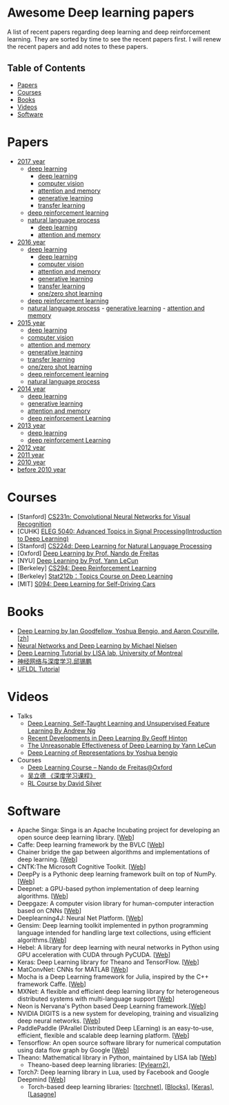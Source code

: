 # Awesome Deep learning papers

A list of recent papers regarding deep learning and deep reinforcement learning. They are sorted by time to see the recent papers first.
I will renew the recent papers and add notes to these papers.

## Table of Contents

- [Papers](#papers)
- [Courses](#courses)
- [Books](#books)
- [Videos](#videos)
- [Software](#software)

# Papers

- [2017 year](md/2017/dl.md)
    - [deep learning](md/2017/dl.md)
       - [deep learning](md/2017/dl.md#deep-learning) 
       - [computer vision](md/2017/dl.md#computer-vision)
       - [attention and memory](md/2017/dl.md#attention-and-memory)
       - [generative learning](md/2017/dl.md#generative-network)
       - [transfer learning](md/2017/dl.md#transfer-learning)
    - [deep reinforcement learning](md/2017/rl.md) 
    - [natural language process](md/2017/nlp.md)
       - [deep learning](md/2017/nlp.md#deep-learning)
       - [attention and memory](md/2017/nlp.md#attention-and-memory)
- [2016 year](md/2016/dl.md)
    - [deep learning](md/2016/dl.md)
        - [deep learning](md/2016/dl.md#deep-learning)
        - [computer vision](md/2016/dl.md#computer-vision)
        - [attention and memory](md/2016/dl.md#attention-and-memory)
        - [generative learning](md/2016/dl.md#generative-network)
        - [transfer learning](md/2016/dl.md#transfer-learning)
        - [one/zero shot learning](md/2016/dl.md#one/zero-shot-learning)
    - [deep reinforcement learning](md/2016/rl.md)
    - [natural language process](md/2016/nlp.md)
            - [generative learning](md/2016/nlp.md#generative-network)
            - [attention and memory](md/2016/nlp.md#attention-and-memory)
- [2015 year](md/2015.md)
    - [deep learning](md/2015.md#deep-learning)
    - [computer vision](md/2015.md#computer-vision)
    - [attention and memory](md/2015.md#attention-and-memory)
    - [generative learning](md/2015.md#generative-network)
    - [transfer learning](md/2015.md#transfer-learning)
    - [one/zero shot learning](md/2015.md#one/zero-shot-learning)
    - [deep reinforcement learning](md/2015.md#deep-reinforcement-learning)
    - [natural language process](md/2015.md#natural-language-process)
- [2014 year](md/2014.md)
    - [deep learning](md/2014.md#deep-learning)
    - [generative learning](md/2014.md#adversarial-network)
    - [attention and memory](md/2014.md#attention-and-memory)
    - [deep reinforcement Learning](md/2014.md#deep-reinforcement-learning) 
- [2013 year](md/2013.md)
    - [deep learning](md/2013.md#deep-learning)
    - [deep reinforcement Learning](md/2013.md#deep-reinforcement-learning) 
- [2012 year](md/2012.md)
- [2011 year](md/2011.md)
- [2010 year](md/2010.md)
- [before 2010 year](md/before-2010.md)

# Courses

* [Stanford] [CS231n: Convolutional Neural Networks for Visual Recognition](http://cs231n.stanford.edu/)
* [CUHK] [ELEG 5040: Advanced Topics in Signal Processing(Introduction to Deep Learning)](https://piazza.com/cuhk.edu.hk/spring2015/eleg5040/home)
* [Stanford] [CS224d: Deep Learning for Natural Language Processing](http://cs224d.stanford.edu/)
* [Oxford] [Deep Learning by Prof. Nando de Freitas](https://www.cs.ox.ac.uk/people/nando.defreitas/machinelearning/)
* [NYU] [Deep Learning by Prof. Yann LeCun](http://cilvr.cs.nyu.edu/doku.php?id=courses:deeplearning2014:start)
* [Berkeley] [CS294: Deep Reinforcement Learning](http://rll.berkeley.edu/deeprlcourse/)
* [Berkeley] [Stat212b：Topics Course on Deep Learning](http://joanbruna.github.io/stat212b/)
* [MIT] [S094: Deep Learning for Self-Driving Cars](http://selfdrivingcars.mit.edu/)

# Books

* [Deep Learning by Ian Goodfellow, Yoshua Bengio, and Aaron Courville](http://www.deeplearningbook.org/), [[zh](https://github.com/exacity/deeplearningbook-chinese)]
* [Neural Networks and Deep Learning by Michael Nielsen](http://neuralnetworksanddeeplearning.com/)
* [Deep Learning Tutorial by LISA lab, University of Montreal](http://deeplearning.net/tutorial/deeplearning.pdf)
* [神经网络与深度学习.邱锡鹏](https://nndl.github.io/)
* [UFLDL Tutorial](http://deeplearning.stanford.edu/wiki/index.php/UFLDL_Tutorial)

# Videos

* Talks
  * [Deep Learning, Self-Taught Learning and Unsupervised Feature Learning By Andrew Ng](https://www.youtube.com/watch?v=n1ViNeWhC24)
  * [Recent Developments in Deep Learning By Geoff Hinton](https://www.youtube.com/watch?v=vShMxxqtDDs)
  * [The Unreasonable Effectiveness of Deep Learning by Yann LeCun](https://www.youtube.com/watch?v=sc-KbuZqGkI)
  * [Deep Learning of Representations by Yoshua bengio](https://www.youtube.com/watch?v=4xsVFLnHC_0)
* Courses
  * [Deep Learning Course – Nando de Freitas@Oxford](http://www.computervisiontalks.com/tag/deep-learning-course/)
  * [吴立德 《深度学习课程》](http://list.youku.com/albumlist/show?id=21508721&ascending=1&page=1)
  * [RL Course by David Silver](https://www.youtube.com/watch?v=2pWv7GOvuf0&index=1&list=PL5X3mDkKaJrL42i_jhE4N-p6E2Ol62Ofa)
  
# Software

* Apache Singa: Singa is an Apache Incubating project for developing an open source deep learning library. [[Web](http://singa.incubator.apache.org/en/index.html)]
* Caffe: Deep learning framework by the BVLC [[Web](http://caffe.berkeleyvision.org/)]
* Chainer bridge the gap between algorithms and implementations of deep learning. [[Web](http://chainer.org/)]
* CNTK:The Microsoft Cognitive Toolkit. [[Web](https://github.com/Microsoft/CNTK)]
* DeepPy is a Pythonic deep learning framework built on top of NumPy.[[Web](https://github.com/andersbll/deeppy)]
* Deepnet: a GPU-based python implementation of deep learning algorithms. [[Web](https://github.com/nitishsrivastava/deepnet)]
* Deepgaze: A computer vision library for human-computer interaction based on CNNs [[Web](https://github.com/mpatacchiola/deepgaze)]
* Deeplearning4J: Neural Net Platform. [[Web](https://github.com/deeplearning4j/deeplearning4j)]
* Gensim: Deep learning toolkit implemented in python programming language intended for handling large text collections, using efficient algorithms.[[Web](http://radimrehurek.com/gensim/)]
* Hebel: A library for deep learning with neural networks in Python using GPU acceleration with CUDA through PyCUDA. [[Web](https://github.com/hannes-brt/hebel)]
* Keras: Deep Learning library for Theano and TensorFlow. [[Web](https://keras.io/)]
* MatConvNet: CNNs for MATLAB [[Web](http://www.vlfeat.org/matconvnet/)]
* Mocha is a Deep Learning framework for Julia, inspired by the C++ framework Caffe. [[Web](https://github.com/pluskid/Mocha.jl)]
* MXNet: A flexible and efficient deep learning library for heterogeneous distributed systems with multi-language support [[Web](http://mxnet.io/)]
* Neon is Nervana's Python based Deep Learning framework.[[Web](https://github.com/NervanaSystems/neon)]
* NVIDIA DIGITS is a new system for developing, training and visualizing deep neural networks. [[Web](https://developer.nvidia.com/digits)]
* PaddlePaddle (PArallel Distributed Deep LEarning) is an easy-to-use, efficient, flexible and scalable deep learning platform. [[Web](http://www.paddlepaddle.org/)]
* Tensorflow: An open source software library for numerical computation using data flow graph by Google [[Web](https://www.tensorflow.org/)]
* Theano: Mathematical library in Python, maintained by LISA lab [[Web](http://deeplearning.net/software/theano/)]
  * Theano-based deep learning libraries: [[Pylearn2](http://deeplearning.net/software/pylearn2/)],
* Torch7: Deep learning library in Lua, used by Facebook and Google Deepmind [[Web](http://torch.ch/)]
  * Torch-based deep learning libraries: [[torchnet](https://github.com/torchnet/torchnet)],
 [[Blocks](https://github.com/mila-udem/blocks)], [[Keras](http://keras.io/)], [[Lasagne](https://github.com/Lasagne/Lasagne)]
